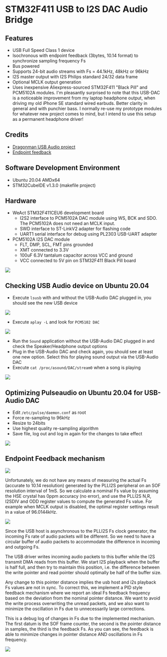 # STM32F411 USB to I2S DAC Audio Bridge

## Features

* USB Full Speed Class 1 device
* Isochronous with endpoint feedback (3bytes, 10.14 format) to synchronize sampling frequency Fs
* Bus powered
* Supports 24-bit audio streams with Fs = 44.1kHz, 48kHz or 96kHz
* I2S master output with I2S Philips standard 24/32 data frame
* Optional MCLK output generation
* Uses inexpensive Aliexpress-sourced STM32F411 "Black Pill" and PCM5102A modules. I'm pleasantly surprised to note that this USB-DAC is a noticeable improvement from my laptop headphone output, when driving my old iPhone SE standard wired earbuds. Better clarity in general and with punchier bass. I normally re-use my prototype modules for whatever new project comes to mind, but I intend to use this setup as a permanent headphone driver!


## Credits
* [Dragonman USB Audio project](https://github.com/dragonman225/stm32f469-usbaudio)
* [Endpoint feedback](https://www.microchip.com/forums/m547546.aspx)

## Software Development Environment
* Ubuntu 20.04 AMDx64
* STM32CubeIDE v1.3.0 (makefile project)

## Hardware

* WeAct STM32F411CEU6 development board
    * I2S2 interface to PCM5102A DAC module using WS, BCK and SDO. The PCM5102A does not need
    an MCLK input.
    * SWD interface to ST-LinkV2 adapter for flashing code
    * UART1 serial interface for debug using PL2303 USB-UART adapter
* PCM5102A I2S DAC module
    * FLT, DMP, SCL, FMT pins grounded
    * XMT connected to 3.3V
    * 100uF 6.3V tantalum capacitor across VCC and ground 
    * VCC connected to 5V pin on STM32F411 Black Pill board

<img src="prototype.jpg" />

## Checking USB Audio device on Ubuntu 20.04

* Execute `lsusb` with and without the USB-Audio DAC plugged in, you should see the 
  new USB device
  
<img src="lsusb.png" />
  
* Execute `aplay -L` and look for `PCM5102 DAC`

<img src="aplay_output.png" />

* Run the `Sound` application without the USB-Audio DAC plugged in and check the
  Speaker/Headphone output options
* Plug in the USB-Audio DAC and check again, you should see at least one new option.
  Select this for playing sound output via the USB-Audio DAC
* Execute `cat /proc/asound/DAC/stream0` when a song is playing

<img src="stream.png" />

## Optimizing Pulseaudio on Ubuntu 20.04 for USB-Audio DAC

* Edit `/etc/pulse/daemon.conf` as root
* Force re-sampling to 96kHz
* Resize to 24bits
* Use highest quality re-sampling algorithm
* Save file, log out and log in again for the changes to take effect

<img src="pulseaudio_config.png" />

## Endpoint Feedback mechanism

<img src="feedback_endpoint_spec.png" />

Unfortunately, we do not have any means of measuring the actual Fs (accurate to 10.14 resolution)
generated by the PLLI2S peripheral on an SOF resolution interval of 1mS. So we calculate
a nominal Fs value by assuming the HSE crystal has 0ppm accuracy (no error), and use the PLLI2S N,R,
I2SDIV and ODD register values to compute the generated Fs value. For example when MCLK output
is disabled, the optimal register settings result in a value of 96.0144kHz.

<img src="i2s_pll_settings.png" />

Since the USB host is asynchronous to the PLLI2S Fs clock generator, the incoming Fs rate of audio packets will be different. So we need
to have a circular buffer of audio packets to accommodate the difference in incoming and outgoing Fs. 

The USB driver writes incoming audio packets to this buffer while the I2S transmit DMA reads from this buffer. We start I2S playback when the buffer is half full, and then try to maintain this position, i.e. the difference between the write pointer and read pointer should optimally be half of the buffer size.

Any change to this pointer distance implies the usb host and i2s playback Fs values are not in sync.
To correct this, we implement a PID style feedback mechanism where we report an ideal Fs feedback frequency
based on the deviation from the nominal pointer distance. We want to avoid the write process overwriting the unread packets, and we also want to minimize the oscillation in Fs due to unnecessarily large corrections.

This is a debug log of changes in Fs due to the implemented mechanism. The first datum is the SOF frame counter, the second is the pointer distance in samples, the third is the feedback Fs. As you can see, the feedback is able to minimize changes in pointer distance AND oscillations in Fs frequency.

<img src="endpoint_feedback.png" />





